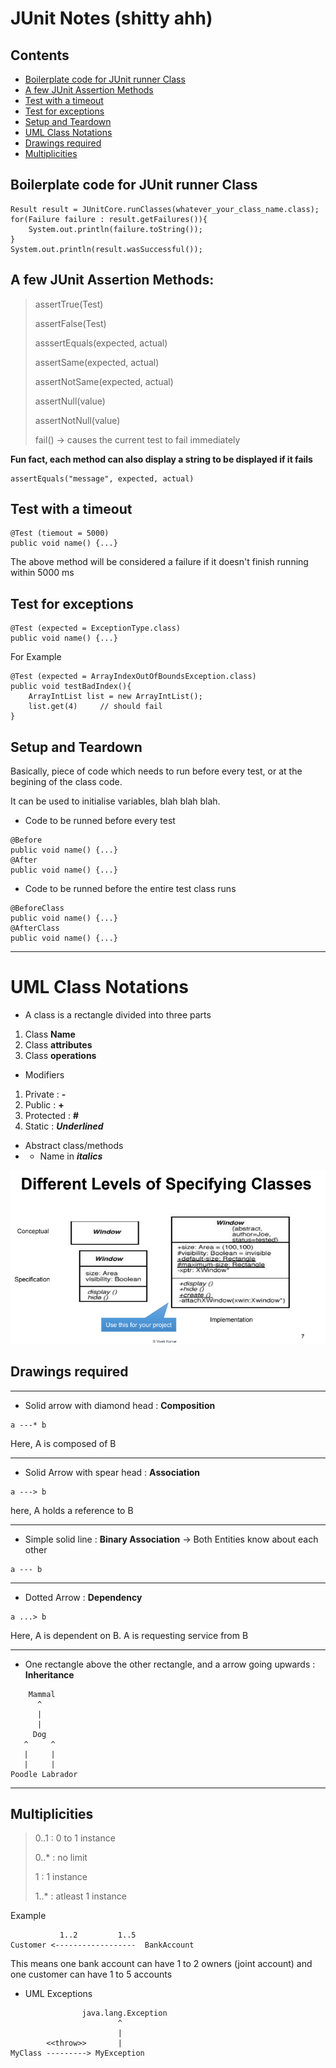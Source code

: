 # JUnit Notes (shitty ahh)

## Contents
- [Boilerplate code for JUnit runner Class](#boilerplate-code-for-junit-runner-class)
- [A few JUnit Assertion Methods](#a-few-junit-assertion-methods)
- [Test with a timeout](#test-with-a-timeout)
- [Test for exceptions](#test-for-exceptions)
- [Setup and Teardown](#setup-and-teardown)
- [UML Class Notations](#uml-class-notations)
- [Drawings required](#drawings-required)
- [Multiplicities](#multiplicities)


## Boilerplate code for JUnit runner Class

```
Result result = JUnitCore.runClasses(whatever_your_class_name.class);
for(Failure failure : result.getFailures()){
    System.out.println(failure.toString());
}
System.out.println(result.wasSuccessful());
```

## A few JUnit Assertion Methods:
> assertTrue(Test)
>
> assertFalse(Test)
>
> asssertEquals(expected, actual)
>
> assertSame(expected, actual)
>
> assertNotSame(expected, actual)
>
> assertNull(value)
>
> assertNotNull(value)
>
> fail() -> causes the current test to fail immediately

**Fun fact, each method can also display a string to be displayed if it fails**
```
assertEquals("message", expected, actual)
```

## Test with a timeout
```
@Test (tiemout = 5000)
public void name() {...}
```
The above method will be considered a failure if it doesn't finish running within 5000 ms

## Test for exceptions
```
@Test (expected = ExceptionType.class)
public void name() {...}
```

For Example
```
@Test (expected = ArrayIndexOutOfBoundsException.class)
public void testBadIndex(){
    ArrayIntList list = new ArrayIntList();
    list.get(4)     // should fail
}
```

## Setup and Teardown
Basically, piece of code which needs to run before every test, or at the begining of the class code.

It can be used to initialise variables, blah blah blah.
- Code to be runned before every test
```
@Before
public void name() {...}
@After
public void name() {...}
```

- Code to be runned before the entire test class runs
```
@BeforeClass
public void name() {...}
@AfterClass
public void name() {...}
```

------------------------
# UML Class Notations

- A class is a rectangle divided into three parts
1. Class **Name**
2. Class **attributes**
3. Class **operations**
- Modifiers
1. Private : **-**
2. Public : **+**
3. Protected : **#**
4. Static : ***Underlined***
- Abstract class/methods
- - Name in ***italics***

![the image i need](ss.png)

## Drawings required

-----

- Solid arrow with diamond head : **Composition**
```
a ---* b
```
Here, A is composed of B

-----
- Solid Arrow with spear head : **Association**
```
a ---> b
```
here, A holds a reference to B

-----

- Simple solid line : **Binary Association** -> Both Entities know about each other
```
a --- b 
```

-----
- Dotted Arrow : **Dependency**
```
a ...> b
```
Here, A is dependent on B. A is requesting service from B

-----

- One rectangle above the other rectangle, and a arrow going upwards : **Inheritance**
```
    Mammal
      ^
      |
      |
     Dog
   ^     ^
   |     |
   |     |
Poodle Labrador
```

-----

## Multiplicities

>0..1 : 0 to 1 instance
>
>0..* : no limit
>
>1    : 1 instance
>
>1..* : atleast 1 instance

Example 
```
           1..2         1..5
Customer <------------------  BankAccount
```
This means one bank account can have 1 to 2 owners (joint account) and one customer can have 1 to 5 accounts

- UML Exceptions
```
                java.lang.Exception
                        ^
                        |
        <<throw>>       |
MyClass ---------> MyException
```


